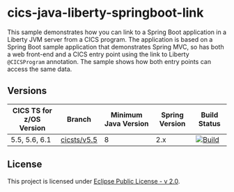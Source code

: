 # cics-java-liberty-springboot-link

This sample demonstrates how you can link to a Spring Boot application in a Liberty JVM server from a CICS program. The application is based on a Spring Boot sample application that demonstrates Spring MVC, so has both a web front-end and a CICS entry point using the link to Liberty `@CICSProgram` annotation. The sample shows how both entry points can access the same data.

## Versions
| CICS TS for z/OS Version | Branch                                 | Minimum Java Version | Spring Version | Build Status |
|--------------------------|----------------------------------------|----------------------|----------------|--------------|
| 5.5, 5.6, 6.1            | [cicsts/v5.5](/../../tree/cicsts/v5.5) | 8                    | 2.x            | [![Build](https://github.com/cicsdev/cics-java-osgi-linkactions/workflows/java.yaml/badge.svg?branch=cicsts%2Fv5.5)](https://github.com/cicsdev/cics-java-osgi-link/actions/workflows/java.yaml) |

## License
This project is licensed under [Eclipse Public License - v 2.0](LICENSE).
